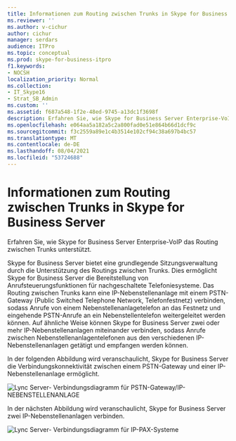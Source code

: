 ```yaml
---
title: Informationen zum Routing zwischen Trunks in Skype for Business Server
ms.reviewer: ''
ms.author: v-cichur
author: cichur
manager: serdars
audience: ITPro
ms.topic: conceptual
ms.prod: skype-for-business-itpro
f1.keywords:
- NOCSH
localization_priority: Normal
ms.collection:
- IT_Skype16
- Strat_SB_Admin
ms.custom: ''
ms.assetid: f687a548-1f2e-48ed-9745-a13dc1f3698f
description: Erfahren Sie, wie Skype for Business Server Enterprise-VoIP das Routing zwischen Trunks unterstützt.
ms.openlocfilehash: e064aa5a182a5c2a800fad0e51e864b66d1dcf9c
ms.sourcegitcommit: f3c2559a89e1c4b3514e102cf94c38a697b4bc57
ms.translationtype: MT
ms.contentlocale: de-DE
ms.lasthandoff: 08/04/2021
ms.locfileid: "53724688"
---
```

# <a name="about-inter-trunk-routing-in-skype-for-business-server"></a>Informationen zum Routing zwischen Trunks in Skype for Business Server
 
Erfahren Sie, wie Skype for Business Server Enterprise-VoIP das Routing zwischen Trunks unterstützt.
  
Skype for Business Server bietet eine grundlegende Sitzungsverwaltung durch die Unterstützung des Routings zwischen Trunks. Dies ermöglicht Skype for Business Server die Bereitstellung von Anrufsteuerungsfunktionen für nachgeschaltete Telefoniesysteme. Das Routing zwischen Trunks kann eine IP-Nebenstellenanlage mit einem PSTN-Gateway (Public Switched Telephone Network, Telefonfestnetz) verbinden, sodass Anrufe von einem Nebenstellenanlagetelefon an das Festnetz und eingehende PSTN-Anrufe an ein Nebenstellentelefon weitergeleitet werden können. Auf ähnliche Weise können Skype for Business Server zwei oder mehr IP-Nebenstellenanlagen miteinander verbinden, sodass Anrufe zwischen Nebenstellenanlagentelefonen aus den verschiedenen IP-Nebenstellenanlagen getätigt und empfangen werden können. 
  
In der folgenden Abbildung wird veranschaulicht, Skype for Business Server die Verbindungskonnektivität zwischen einem PSTN-Gateway und einer IP-Nebenstellenanlage ermöglicht.
  
![Lync Server- Verbindungsdiagramm für PSTN-Gateway/IP-NEBENSTELLENANLAGE](../../media/inter_trunk01.jpg)
  
In der nächsten Abbildung wird veranschaulicht, Skype for Business Server zwei IP-Nebenstellenanlagen verbinden.
  
![Lync Server- Verbindungsdiagramm für IP-PAX-Systeme](../../media/inter_trunk02.jpg)
  

